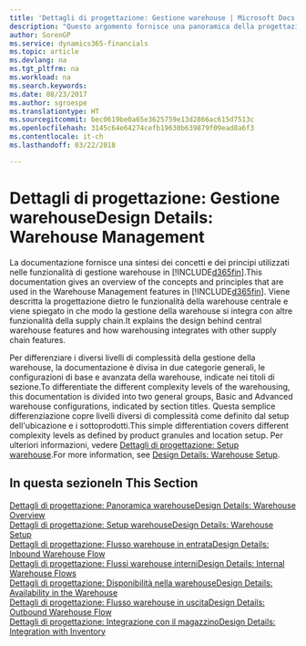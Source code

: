 ```yaml
---
title: 'Dettagli di progettazione: Gestione warehouse | Microsoft Docs'
description: "Questo argomento fornisce una panoramica della progettazione, dei concetti e dei principi alla base delle funzionalità di gestione warehouse in Finance and Operations, Business edition."
author: SorenGP
ms.service: dynamics365-financials
ms.topic: article
ms.devlang: na
ms.tgt_pltfrm: na
ms.workload: na
ms.search.keywords: 
ms.date: 08/23/2017
ms.author: sgroespe
ms.translationtype: HT
ms.sourcegitcommit: bec0619be0a65e3625759e13d2866ac615d7513c
ms.openlocfilehash: 3145c64e64274cefb19630b639879f09ead8a6f3
ms.contentlocale: it-ch
ms.lasthandoff: 03/22/2018

---
```

# <a name="design-details-warehouse-management"></a><span data-ttu-id="3eb64-103">Dettagli di progettazione: Gestione warehouse</span><span class="sxs-lookup"><span data-stu-id="3eb64-103">Design Details: Warehouse Management</span></span>
<span data-ttu-id="3eb64-104">La documentazione fornisce una sintesi dei concetti e dei principi utilizzati nelle funzionalità di gestione warehouse in [!INCLUDE[d365fin](includes/d365fin_md.md)].</span><span class="sxs-lookup"><span data-stu-id="3eb64-104">This documentation gives an overview of the concepts and principles that are used in the Warehouse Management features in [!INCLUDE[d365fin](includes/d365fin_md.md)].</span></span> <span data-ttu-id="3eb64-105">Viene descritta la progettazione dietro le funzionalità della warehouse centrale e viene spiegato in che modo la gestione della warehouse si integra con altre funzionalità della supply chain.</span><span class="sxs-lookup"><span data-stu-id="3eb64-105">It explains the design behind central warehouse features and how warehousing integrates with other supply chain features.</span></span>  

<span data-ttu-id="3eb64-106">Per differenziare i diversi livelli di complessità della gestione della warehouse, la documentazione è divisa in due categorie generali, le configurazioni di base e avanzata della warehouse, indicate nei titoli di sezione.</span><span class="sxs-lookup"><span data-stu-id="3eb64-106">To differentiate the different complexity levels of the warehousing, this documentation is divided into two general groups, Basic and Advanced warehouse configurations, indicated by section titles.</span></span> <span data-ttu-id="3eb64-107">Questa semplice differenziazione copre livelli diversi di complessità come definito dal setup dell'ubicazione e i sottoprodotti.</span><span class="sxs-lookup"><span data-stu-id="3eb64-107">This simple differentiation covers different complexity levels as defined by product granules and location setup.</span></span> <span data-ttu-id="3eb64-108">Per ulteriori informazioni, vedere [Dettagli di progettazione: Setup warehouse](design-details-warehouse-setup.md).</span><span class="sxs-lookup"><span data-stu-id="3eb64-108">For more information, see [Design Details: Warehouse Setup](design-details-warehouse-setup.md).</span></span>  

## <a name="in-this-section"></a><span data-ttu-id="3eb64-109">In questa sezione</span><span class="sxs-lookup"><span data-stu-id="3eb64-109">In This Section</span></span>  
[<span data-ttu-id="3eb64-110">Dettagli di progettazione: Panoramica warehouse</span><span class="sxs-lookup"><span data-stu-id="3eb64-110">Design Details: Warehouse Overview</span></span>](design-details-warehouse-overview.md)  
[<span data-ttu-id="3eb64-111">Dettagli di progettazione: Setup warehouse</span><span class="sxs-lookup"><span data-stu-id="3eb64-111">Design Details: Warehouse Setup</span></span>](design-details-warehouse-setup.md)  
[<span data-ttu-id="3eb64-112">Dettagli di progettazione: Flusso warehouse in entrata</span><span class="sxs-lookup"><span data-stu-id="3eb64-112">Design Details: Inbound Warehouse Flow</span></span>](design-details-inbound-warehouse-flow.md)  
[<span data-ttu-id="3eb64-113">Dettagli di progettazione: Flussi warehouse interni</span><span class="sxs-lookup"><span data-stu-id="3eb64-113">Design Details: Internal Warehouse Flows</span></span>](design-details-internal-warehouse-flows.md)  
[<span data-ttu-id="3eb64-114">Dettagli di progettazione: Disponibilità nella warehouse</span><span class="sxs-lookup"><span data-stu-id="3eb64-114">Design Details: Availability in the Warehouse</span></span>](design-details-availability-in-the-warehouse.md)  
[<span data-ttu-id="3eb64-115">Dettagli di progettazione: Flusso warehouse in uscita</span><span class="sxs-lookup"><span data-stu-id="3eb64-115">Design Details: Outbound Warehouse Flow</span></span>](design-details-outbound-warehouse-flow.md)  
[<span data-ttu-id="3eb64-116">Dettagli di progettazione: Integrazione con il magazzino</span><span class="sxs-lookup"><span data-stu-id="3eb64-116">Design Details: Integration with Inventory</span></span>](design-details-integration-with-inventory.md)

